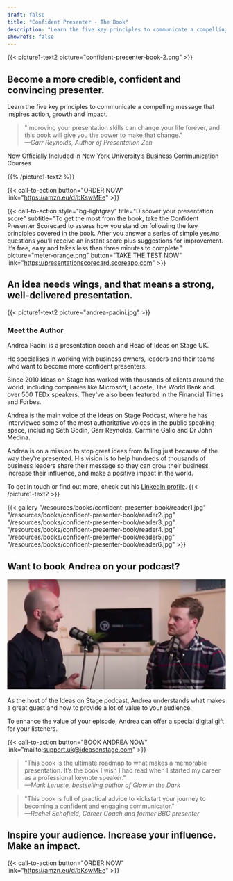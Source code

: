```yaml
---
draft: false
title: "Confident Presenter - The Book"
description: "Learn the five key principles to communicate a compelling message that inspires action, growth and impact."
showrefs: false
---
```


{{< picture1-text2 picture="confident-presenter-book-2.png" >}}

## Become a more credible, confident and convincing presenter.
 
Learn the five key principles to communicate a compelling message that inspires action, growth and impact.

> "Improving your presentation skills can change your life forever, and this book will give you the power to make that change."
<br /><i>—Garr Reynolds, Author of Presentation Zen</i>

Now Officially Included in New York University’s Business Communication Courses

{{% /picture1-text2 %}}

{{< call-to-action button="ORDER NOW" link="https://amzn.eu/d/bKswMEe" >}}

{{< call-to-action style="bg-lightgray" title="Discover your presentation score" subtitle="To get the most from the book, take the Confident Presenter Scorecard to assess how you stand on following the key principles covered in the book. After you answer a series of simple yes/no questions you’ll receive an instant score plus suggestions for improvement. It’s free, easy and takes less than three minutes to complete." picture="meter-orange.png" button="TAKE THE TEST NOW" link="https://presentationscorecard.scoreapp.com" >}}

## An idea needs wings, and that means a strong, well-delivered presentation.

{{< picture1-text2 picture="andrea-pacini.jpg" >}}

### Meet the Author

Andrea Pacini is a presentation coach and Head of Ideas on Stage UK.

He specialises in working with business owners, leaders and their teams who want to become more confident presenters.

Since 2010 Ideas on Stage has worked with thousands of clients around the world, including companies like Microsoft, Lacoste, The World Bank and over 500 TEDx speakers. They've also been featured in the Financial Times and Forbes.

Andrea is the main voice of the Ideas on Stage Podcast, where he has interviewed some of the most authoritative voices in the public speaking space, including Seth Godin, Garr Reynolds, Carmine Gallo and Dr John Medina.

Andrea is on a mission to stop great ideas from failing just because of the way they're presented. His vision is to help hundreds of thousands of business leaders share their message so they can grow their business, increase their influence, and make a positive impact in the world.

To get in touch or find out more, check out his [LinkedIn profile](https://www.linkedin.com/in/apacini/). 
{{< /picture1-text2 >}}

{{< gallery "/resources/books/confident-presenter-book/reader1.jpg" "/resources/books/confident-presenter-book/reader2.jpg" "/resources/books/confident-presenter-book/reader3.jpg" "/resources/books/confident-presenter-book/reader4.jpg" "/resources/books/confident-presenter-book/reader5.jpg" "/resources/books/confident-presenter-book/reader6.jpg" >}}

## Want to book Andrea on your podcast? 

![Andrea talking](andrea-talking.jpg)

As the host of the Ideas on Stage podcast, Andrea understands what makes a great guest and how to provide a lot of value to your audience.

To enhance the value of your episode, Andrea can offer a special digital gift for your listeners.

{{< call-to-action button="BOOK ANDREA NOW" link="mailto:support.uk@ideasonstage.com" >}}

> "This book is the ultimate roadmap to what makes a memorable presentation. It’s the book I wish I had read when I started my career as a professional keynote speaker." 
<br /><i>—Mark Leruste, bestselling author of Glow in the Dark</i>

> "This book is full of practical advice to kickstart your journey to becoming a confident and engaging communicator."
<br /><i>—Rachel Schofield, Career Coach and former BBC presenter</i>

## Inspire your audience. Increase your influence. Make an impact.

{{< call-to-action button="ORDER NOW" link="https://amzn.eu/d/bKswMEe" >}}







